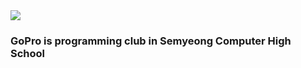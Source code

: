 <img src="https://capsule-render.vercel.app/api?type=waving&color=5793ff&text=Welecome%20to%20GoPro&height=140&fontColor=000000&fontSize=60&animation=fadeIn&fontAlignY=33"/>

### GoPro is programming club in Semyeong Computer High School
